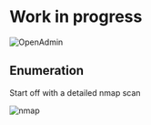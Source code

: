 
# Work in progress

![OpenAdmin](https://github.com/EESantiago/Writeups/blob/master/Hack%20the%20Box/OpenAdmin/Images/ENXDIZYX0AAIur8.jpg)


## Enumeration

Start off with a detailed nmap scan

![nmap](https://github.com/EESantiago/Writeups/blob/master/Hack%20the%20Box/OpenAdmin/Images/nmap.png)
